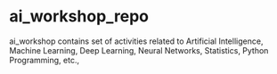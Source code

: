 # ai_workshop_repo
ai_workshop contains set of activities related to Artificial Intelligence, Machine Learning, Deep Learning, Neural Networks, Statistics, Python Programming, etc., 
